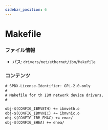 ```yaml
---
sidebar_position: 6
---
```

# Makefile

### ファイル情報

- パス: `drivers/net/ethernet/ibm/Makefile`

### コンテンツ

```txt
# SPDX-License-Identifier: GPL-2.0-only
#
# Makefile for th IBM network device drivers.
#

obj-$(CONFIG_IBMVETH) += ibmveth.o
obj-$(CONFIG_IBMVNIC) += ibmvnic.o
obj-$(CONFIG_IBM_EMAC) += emac/
obj-$(CONFIG_EHEA) += ehea/

```
